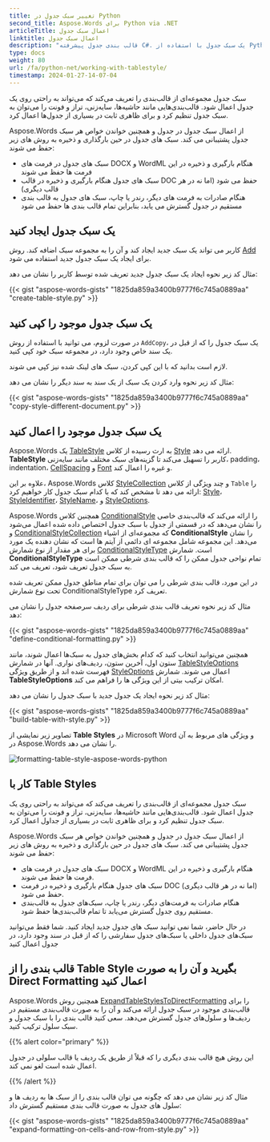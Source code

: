 ```yaml
---
title: تغییر سبک جدول در Python
second_title: Aspose.Words برای Python via .NET
articleTitle: اعمال سبک جدول
linktitle: اعمال سبک جدول
description: "قالب بندی جدول پیشرفته C#. یک سبک جدول با استفاده از Python ایجاد کنید. اعمال سبک جدول Python."
type: docs
weight: 80
url: /fa/python-net/working-with-tablestyle/
timestamp: 2024-01-27-14-07-04
---
```


سبک جدول مجموعه‌ای از قالب‌بندی را تعریف می‌کند که می‌تواند به راحتی روی یک جدول اعمال شود. قالب‌بندی‌هایی مانند حاشیه‌ها، سایه‌زنی، تراز و فونت را می‌توان به سبک جدول تنظیم کرد و برای ظاهری ثابت در بسیاری از جدول‌ها اعمال کرد.

Aspose.Words از اعمال سبک جدول در جدول و همچنین خواندن خواص هر سبک جدول پشتیبانی می کند. سبک های جدول در حین بارگذاری و ذخیره به روش های زیر حفظ می شوند:

- سبک های جدول در فرمت های DOCX و WordML هنگام بارگیری و ذخیره در این فرمت ها حفظ می شوند
- سبک های جدول هنگام بارگیری و ذخیره در قالب DOC حفظ می شود (اما نه در هر قالب دیگری)
- هنگام صادرات به فرمت های دیگر، رندر یا چاپ، سبک های جدول به قالب بندی مستقیم در جدول گسترش می یابد، بنابراین تمام قالب بندی ها حفظ می شود

## یک سبک جدول ایجاد کنید

کاربر می تواند یک سبک جدید ایجاد کند و آن را به مجموعه سبک اضافه کند. روش [Add](https://reference.aspose.com/words/python-net/aspose.words/stylecollection/add/) برای ایجاد یک سبک جدول جدید استفاده می شود.

مثال کد زیر نحوه ایجاد یک سبک جدول جدید تعریف شده توسط کاربر را نشان می دهد:

{{< gist "aspose-words-gists" "1825da859a3400b9777f6c745a0889aa" "create-table-style.py" >}}

## یک سبک جدول موجود را کپی کنید

در صورت لزوم، می توانید با استفاده از روش `AddCopy`، یک سبک جدول را که از قبل در یک سند خاص وجود دارد، در مجموعه سبک خود کپی کنید.

لازم است بدانید که با این کپی کردن، سبک های لینک شده نیز کپی می شوند.

مثال کد زیر نحوه وارد کردن یک سبک از یک سند به سند دیگر را نشان می دهد:

{{< gist "aspose-words-gists" "1825da859a3400b9777f6c745a0889aa" "copy-style-different-document.py" >}}

## یک سبک جدول موجود را اعمال کنید

Aspose.Words یک [TableStyle](https://reference.aspose.com/words/python-net/aspose.words/tablestyle/) به ارث رسیده از کلاس [Style](https://reference.aspose.com/words/python-net/aspose.words/style/) ارائه می دهد. **TableStyle** کاربر را تسهیل می‌کند تا گزینه‌های سبک مختلف مانند سایه‌زنی، padding، indentation، [CellSpacing](https://reference.aspose.com/words/python-net/aspose.words/tablestyle/cell_spacing/) و [Font](https://reference.aspose.com/words/python-net/aspose.words/style/font/) و غیره را اعمال کند.

علاوه بر این، Aspose.Words کلاس [StyleCollection](https://reference.aspose.com/words/python-net/aspose.words/stylecollection/) و چند ویژگی از کلاس `Table` را ارائه می دهد تا مشخص کند که با کدام سبک جدول کار خواهیم کرد: [Style](https://reference.aspose.com/words/python-net/aspose.words.tables/table/style/)، [StyleIdentifier](https://reference.aspose.com/words/python-net/aspose.words.tables/table/style_identifier/)، [StyleName](https://reference.aspose.com/words/python-net/aspose.words.tables/table/style_name/)، و [StyleOptions](https://reference.aspose.com/words/net/aspose.words.tables/table/styleoptions/).

Aspose.Words همچنین کلاس [ConditionalStyle](https://reference.aspose.com/words/python-net/aspose.words/conditionalstyle/) را ارائه می‌کند که قالب‌بندی خاصی را نشان می‌دهد که در قسمتی از جدول با سبک جدول اختصاص داده شده اعمال می‌شود و [ConditionalStyleCollection](https://reference.aspose.com/words/python-net/aspose.words/conditionalstylecollection/) که مجموعه‌ای از اشیاء **ConditionalStyle** را نشان می‌دهد. این مجموعه شامل مجموعه ای دائمی از آیتم ها است که نشان دهنده یک مورد برای هر مقدار از نوع شمارش [ConditionalStyleType](https://reference.aspose.com/words/python-net/aspose.words/conditionalstyletype/) است. شمارش **ConditionalStyleType** تمام نواحی جدول ممکن را که قالب بندی شرطی ممکن است به سبک جدول تعریف شود، تعریف می کند.

در این مورد، قالب بندی شرطی را می توان برای تمام مناطق جدول ممکن تعریف شده تحت نوع شمارش ConditionalStyleType تعریف کرد.

مثال کد زیر نحوه تعریف قالب بندی شرطی برای ردیف سرصفحه جدول را نشان می دهد:

{{< gist "aspose-words-gists" "1825da859a3400b9777f6c745a0889aa" "define-conditional-formatting.py" >}}

همچنین می‌توانید انتخاب کنید که کدام بخش‌های جدول به سبک‌ها اعمال شوند، مانند ستون اول، آخرین ستون، ردیف‌های نواری. آنها در شمارش [TableStyleOptions](https://reference.aspose.com/words/python-net/aspose.words.tables/tablestyleoptions/) فهرست شده اند و از طریق ویژگی [StyleOptions](https://reference.aspose.com/words/python-net/aspose.words.tables/table/style_options/) اعمال می شوند. شمارش **TableStyleOptions** امکان ترکیب بیتی از این ویژگی ها را فراهم می کند.

مثال کد زیر نحوه ایجاد یک جدول جدید با سبک جدول را نشان می دهد:

{{< gist "aspose-words-gists" "1825da859a3400b9777f6c745a0889aa" "build-table-with-style.py" >}}

تصاویر زیر نمایشی از **Table Styles** در Microsoft Word و ویژگی های مربوط به آن در Aspose.Words را نشان می دهد.

![formatting-table-style-aspose-words-python](/words/python-net/working-with-tablestyle/applying-formatting-10.png)



## کار با Table Styles

سبک جدول مجموعه‌ای از قالب‌بندی را تعریف می‌کند که می‌تواند به راحتی روی یک جدول اعمال شود. قالب‌بندی‌هایی مانند حاشیه‌ها، سایه‌زنی، تراز و فونت را می‌توان به سبک جدول تنظیم کرد و برای ظاهری ثابت در بسیاری از جداول اعمال کرد.

Aspose.Words از اعمال سبک جدول در جدول و همچنین خواندن خواص هر سبک جدول پشتیبانی می کند. سبک های جدول در حین بارگذاری و ذخیره به روش های زیر حفظ می شوند:

- سبک های جدول در فرمت های DOCX و WordML هنگام بارگیری و ذخیره در این فرمت ها حفظ می شوند.
- سبک های جدول هنگام بارگیری و ذخیره در فرمت DOC (اما نه در هر قالب دیگری) حفظ می شود.
- هنگام صادرات به فرمت‌های دیگر، رندر یا چاپ، سبک‌های جدول به قالب‌بندی مستقیم روی جدول گسترش می‌یابد تا تمام قالب‌بندی‌ها حفظ شود.

در حال حاضر، شما نمی توانید سبک های جدول جدید ایجاد کنید. شما فقط می‌توانید سبک‌های جدول داخلی یا سبک‌های جدول سفارشی را که از قبل در سند وجود دارد، در جدول اعمال کنید

## قالب بندی را از Table Style بگیرید و آن را به صورت Direct Formatting اعمال کنید

Aspose.Words همچنین روش [ExpandTableStylesToDirectFormatting](https://reference.aspose.com/words/python-net/aspose.words/document/expand_table_styles_to_direct_formatting/#default) را برای قالب‌بندی موجود در سبک جدول ارائه می‌کند و آن را به صورت قالب‌بندی مستقیم در ردیف‌ها و سلول‌های جدول گسترش می‌دهد. سعی کنید قالب بندی را با سبک جدول و سبک سلول ترکیب کنید.

{{% alert color="primary" %}}

این روش هیچ قالب بندی دیگری را که قبلاً از طریق یک ردیف یا قالب سلولی در جدول اعمال شده است لغو نمی کند.

{{% /alert %}}

مثال کد زیر نشان می دهد که چگونه می توان قالب بندی را از سبک ها به ردیف ها و سلول های جدول به صورت قالب بندی مستقیم گسترش داد:

{{< gist "aspose-words-gists" "1825da859a3400b9777f6c745a0889aa" "expand-formatting-on-cells-and-row-from-style.py" >}}
